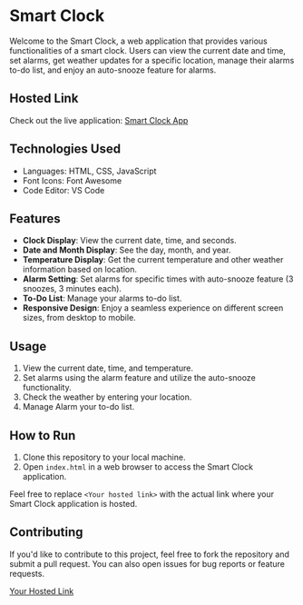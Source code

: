 # Smart Clock

Welcome to the Smart Clock, a web application that provides various functionalities of a smart clock. Users can view the current date and time, set alarms, get weather updates for a specific location, manage their alarms to-do list, and enjoy an auto-snooze feature for alarms.

## Hosted Link

Check out the live application: [Smart Clock App](<Your hosted link>)

## Technologies Used

- Languages: HTML, CSS, JavaScript
- Font Icons: Font Awesome
- Code Editor: VS Code

## Features

- **Clock Display**: View the current date, time, and seconds.
- **Date and Month Display**: See the day, month, and year.
- **Temperature Display**: Get the current temperature and other weather information based on location.
- **Alarm Setting**: Set alarms for specific times with auto-snooze feature (3 snoozes, 3 minutes each).
- **To-Do List**: Manage your alarms to-do list.
- **Responsive Design**: Enjoy a seamless experience on different screen sizes, from desktop to mobile.

## Usage

1. View the current date, time, and temperature.
2. Set alarms using the alarm feature and utilize the auto-snooze functionality.
3. Check the weather by entering your location.
4. Manage Alarm your to-do list.

## How to Run

1. Clone this repository to your local machine.
2. Open `index.html` in a web browser to access the Smart Clock application.

Feel free to replace `<Your hosted link>` with the actual link where your Smart Clock application is hosted.

## Contributing

If you'd like to contribute to this project, feel free to fork the repository and submit a pull request. You can also open issues for bug reports or feature requests.

[Your Hosted Link](<Your hosted link>)
